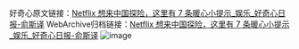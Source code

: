 好奇心原文链接：[Netflix 想来中国探险，这里有 7 条暖心小提示_娱乐_好奇心日报-俞斯译](https://www.qdaily.com/articles/6013.html)
WebArchive归档链接：[Netflix 想来中国探险，这里有 7 条暖心小提示_娱乐_好奇心日报-俞斯译](http://web.archive.org/web/20190623165815/https://www.qdaily.com/articles/6013.html)
![image](http://ww3.sinaimg.cn/large/007d5XDply1g3w9dv3dfoj30u04yo7wi)